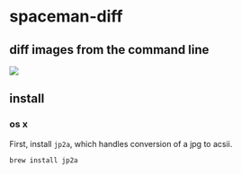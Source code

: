 # spaceman-diff

## diff images from the command line

![](https://cloud.githubusercontent.com/assets/2723/3005174/e28c2e00-ddd1-11e3-9dd8-c2c150e0ac86.jpg)

## install

### os x

First, install `jp2a`, which handles conversion of a jpg to acsii.

    brew install jp2a
